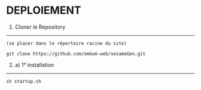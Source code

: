 DEPLOIEMENT
========================
1) Cloner le Repository
------------------------------------------
    (se placer dans le répertoire racine du site)

    git clone https://github.com/omkom-web/sesameGen.git

2) a) 1° installation
------------------------------------------

    sh startup.sh
    